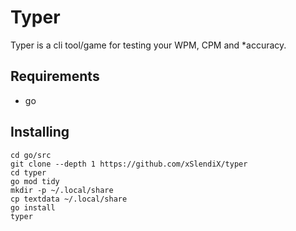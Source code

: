 # Typer

Typer is a cli tool/game for testing your WPM, CPM and \*accuracy.

## Requirements

 - go

## Installing

```
cd go/src
git clone --depth 1 https://github.com/xSlendiX/typer
cd typer
go mod tidy
mkdir -p ~/.local/share
cp textdata ~/.local/share
go install
typer
```

